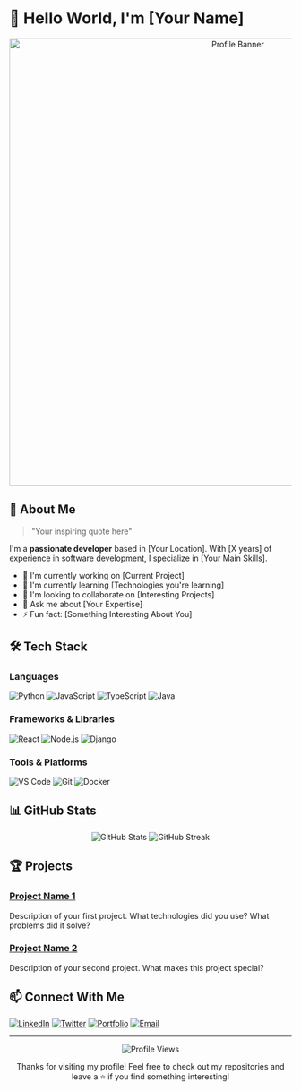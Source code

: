 # 👋 Hello World, I'm [Your Name]

<div align="center">
    <img src="https://your-profile-image-url.com" alt="Profile Banner" width="800"/>
</div>

## 💫 About Me

> "Your inspiring quote here"

I'm a **passionate developer** based in [Your Location]. With [X years] of experience in software development, I specialize in [Your Main Skills].

- 🔭 I'm currently working on [Current Project]
- 🌱 I'm currently learning [Technologies you're learning]
- 👯 I'm looking to collaborate on [Interesting Projects]
- 💬 Ask me about [Your Expertise]
- ⚡ Fun fact: [Something Interesting About You]

## 🛠️ Tech Stack

### Languages
![Python](https://img.shields.io/badge/-Python-3776AB?style=for-the-badge&logo=python&logoColor=white)
![JavaScript](https://img.shields.io/badge/-JavaScript-F7DF1E?style=for-the-badge&logo=javascript&logoColor=black)
![TypeScript](https://img.shields.io/badge/-TypeScript-3178C6?style=for-the-badge&logo=typescript&logoColor=white)
![Java](https://img.shields.io/badge/-Java-ED8B00?style=for-the-badge&logo=java&logoColor=white)

### Frameworks & Libraries
![React](https://img.shields.io/badge/-React-61DAFB?style=for-the-badge&logo=react&logoColor=black)
![Node.js](https://img.shields.io/badge/-Node.js-339933?style=for-the-badge&logo=nodedotjs&logoColor=white)
![Django](https://img.shields.io/badge/-Django-092E20?style=for-the-badge&logo=django&logoColor=white)

### Tools & Platforms
![VS Code](https://img.shields.io/badge/-VS%20Code-007ACC?style=for-the-badge&logo=visual-studio-code&logoColor=white)
![Git](https://img.shields.io/badge/-Git-F05032?style=for-the-badge&logo=git&logoColor=white)
![Docker](https://img.shields.io/badge/-Docker-2496ED?style=for-the-badge&logo=docker&logoColor=white)

## 📊 GitHub Stats

<div align="center">
    <img src="https://github-readme-stats.vercel.app/api?username=YourGitHubUsername&show_icons=true&theme=radical" alt="GitHub Stats" />
    <img src="https://github-readme-streak-stats.herokuapp.com/?user=YourGitHubUsername&theme=radical" alt="GitHub Streak" />
</div>

## 🏆 Projects

### [Project Name 1](https://project1-url.com)
Description of your first project. What technologies did you use? What problems did it solve?

### [Project Name 2](https://project2-url.com)
Description of your second project. What makes this project special?

## 📫 Connect With Me

[![LinkedIn](https://img.shields.io/badge/-LinkedIn-0077B5?style=for-the-badge&logo=linkedin&logoColor=white)](https://linkedin.com/in/YourUsername)
[![Twitter](https://img.shields.io/badge/-Twitter-1DA1F2?style=for-the-badge&logo=twitter&logoColor=white)](https://twitter.com/YourUsername)
[![Portfolio](https://img.shields.io/badge/-Portfolio-000000?style=for-the-badge&logo=react&logoColor=white)](https://your-portfolio.com)
[![Email](https://img.shields.io/badge/-Email-D14836?style=for-the-badge&logo=gmail&logoColor=white)](mailto:your.email@example.com)

---

<div align="center">
    <img src="https://komarev.com/ghpvc/?username=YourGitHubUsername&color=blueviolet" alt="Profile Views" />
    <p>Thanks for visiting my profile! Feel free to check out my repositories and leave a ⭐️ if you find something interesting!</p>
</div>
